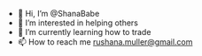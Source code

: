 - 👋 Hi, I’m @ShanaBabe
- 👀 I’m interested in helping others
- 🌱 I’m currently learning how to trade
- 📫 How to reach me rushana.muller@gmail.com


<!---
ShanaBabe/ShanaBabe is a ✨ special ✨ repository because its `README.md` (this file) appears on your GitHub profile.
You can click the Preview link to take a look at your changes.
--->

